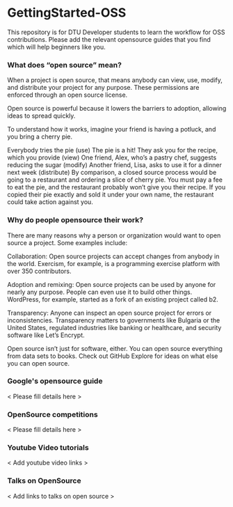 # GettingStarted-OSS
This repository is for DTU Developer students to learn the workflow for OSS contributions.
Please add the relevant opensource guides that you find which will help beginners like you.

### What does “open source” mean?
When a project is open source, that means anybody can view, use, modify, and distribute your project for any purpose. These permissions are enforced through an open source license.

Open source is powerful because it lowers the barriers to adoption, allowing ideas to spread quickly.

To understand how it works, imagine your friend is having a potluck, and you bring a cherry pie.

Everybody tries the pie (use)
The pie is a hit! They ask you for the recipe, which you provide (view)
One friend, Alex, who’s a pastry chef, suggests reducing the sugar (modify)
Another friend, Lisa, asks to use it for a dinner next week (distribute)
By comparison, a closed source process would be going to a restaurant and ordering a slice of cherry pie. You must pay a fee to eat the pie, and the restaurant probably won’t give you their recipe. If you copied their pie exactly and sold it under your own name, the restaurant could take action against you.

### Why do people opensource their work? 
There are many reasons why a person or organization would want to open source a project. Some examples include:

Collaboration: Open source projects can accept changes from anybody in the world. Exercism, for example, is a programming exercise platform with over 350 contributors.

Adoption and remixing: Open source projects can be used by anyone for nearly any purpose. People can even use it to build other things. WordPress, for example, started as a fork of an existing project called b2.

Transparency: Anyone can inspect an open source project for errors or inconsistencies. Transparency matters to governments like Bulgaria or the United States, regulated industries like banking or healthcare, and security software like Let’s Encrypt.

Open source isn’t just for software, either. You can open source everything from data sets to books. Check out GitHub Explore for ideas on what else you can open source.

### Google's opensource guide
 < Please fill details here >

### OpenSource competitions
  < Please fill details here >

### Youtube Video tutorials
  < Add youtube video links >

### Talks on OpenSource
  < Add links to talks on open source >